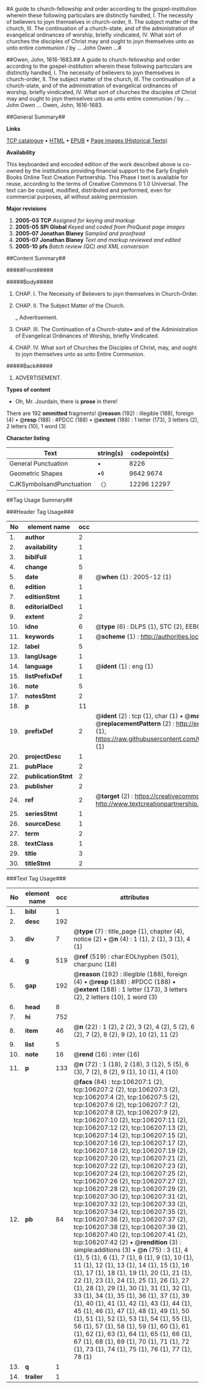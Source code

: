 #A guide to church-fellowship and order according to the gospel-institution wherein these following particulars are distinctly handled, I. The necessity of believers to joyn themselves in church-order, II. The subject matter of the church, III. The continuation of a church-state, and of the administration of evangelical ordinances of worship, briefly vindicated, IV. What sort of churches the disciples of Christ may and ought to joyn themselves unto as unto entire communion / by ... John Owen ...#

##Owen, John, 1616-1683.##
A guide to church-fellowship and order according to the gospel-institution wherein these following particulars are distinctly handled, I. The necessity of believers to joyn themselves in church-order, II. The subject matter of the church, III. The continuation of a church-state, and of the administration of evangelical ordinances of worship, briefly vindicated, IV. What sort of churches the disciples of Christ may and ought to joyn themselves unto as unto entire communion / by ... John Owen ...
Owen, John, 1616-1683.

##General Summary##

**Links**

[TCP catalogue](http://www.ota.ox.ac.uk/tcp/)  • 
[HTML](http://tei.it.ox.ac.uk/tcp/Texts-HTML/free/A53/A53701.html)  • 
[EPUB](http://tei.it.ox.ac.uk/tcp/Texts-EPUB/free/A53/A53701.epub) • 
[Page images (Historical Texts)](https://data.historicaltexts.jisc.ac.uk/view?pubId=eebo-17202230e&pageId=eebo-17202230e-106207-1)

**Availability**

This keyboarded and encoded edition of the
	       work described above is co-owned by the institutions
	       providing financial support to the Early English Books
	       Online Text Creation Partnership. This Phase I text is
	       available for reuse, according to the terms of Creative
	       Commons 0 1.0 Universal. The text can be copied,
	       modified, distributed and performed, even for
	       commercial purposes, all without asking permission.

**Major revisions**

1. __2005-03__ __TCP__ *Assigned for keying and markup*
1. __2005-05__ __SPi Global__ *Keyed and coded from ProQuest page images*
1. __2005-07__ __Jonathan Blaney__ *Sampled and proofread*
1. __2005-07__ __Jonathan Blaney__ *Text and markup reviewed and edited*
1. __2005-10__ __pfs__ *Batch review (QC) and XML conversion*

##Content Summary##

#####Front#####

#####Body#####

1. CHAP. I. The Necessity of Believers to joyn themselves in Church-Order.

1. CHAP. II. The Subject Matter of the Church.

    _ Advertisement.

1. CHAP. III. The Continuation of a Church-state▪ and of the Administration of Evangelical Ordinances of Worship, briefly Vindicated.

1. CHAP. IV. What sort of Churches the Disciples of Christ, may, and ought to joyn themselves unto as unto Entire Communion.

#####Back#####

1. ADVERTISEMENT.

**Types of content**

  * Oh, Mr. Jourdain, there is **prose** in there!

There are 192 **ommitted** fragments! 
 @__reason__ (192) : illegible (188), foreign (4)  •  @__resp__ (188) : #PDCC (188)  •  @__extent__ (188) : 1 letter (173), 3 letters (2), 2 letters (10), 1 word (3)

**Character listing**


|Text|string(s)|codepoint(s)|
|---|---|---|
|General Punctuation|•|8226|
|Geometric Shapes|▪◊|9642 9674|
|CJKSymbolsandPunctuation|〈〉|12296 12297|

##Tag Usage Summary##

###Header Tag Usage###

|No|element name|occ|attributes|
|---|---|---|---|
|1.|__author__|2||
|2.|__availability__|1||
|3.|__biblFull__|1||
|4.|__change__|5||
|5.|__date__|8| @__when__ (1) : 2005-12 (1)|
|6.|__edition__|1||
|7.|__editionStmt__|1||
|8.|__editorialDecl__|1||
|9.|__extent__|2||
|10.|__idno__|6| @__type__ (6) : DLPS (1), STC (2), EEBO-CITATION (1), OCLC (1), VID (1)|
|11.|__keywords__|1| @__scheme__ (1) : http://authorities.loc.gov/ (1)|
|12.|__label__|5||
|13.|__langUsage__|1||
|14.|__language__|1| @__ident__ (1) : eng (1)|
|15.|__listPrefixDef__|1||
|16.|__note__|5||
|17.|__notesStmt__|2||
|18.|__p__|11||
|19.|__prefixDef__|2| @__ident__ (2) : tcp (1), char (1)  •  @__matchPattern__ (2) : ([0-9\-]+):([0-9IVX]+) (1), (.+) (1)  •  @__replacementPattern__ (2) : http://eebo.chadwyck.com/downloadtiff?vid=$1&page=$2 (1), https://raw.githubusercontent.com/textcreationpartnership/Texts/master/tcpchars.xml#$1 (1)|
|20.|__projectDesc__|1||
|21.|__pubPlace__|2||
|22.|__publicationStmt__|2||
|23.|__publisher__|2||
|24.|__ref__|2| @__target__ (2) : https://creativecommons.org/publicdomain/zero/1.0/ (1), http://www.textcreationpartnership.org/docs/. (1)|
|25.|__seriesStmt__|1||
|26.|__sourceDesc__|1||
|27.|__term__|2||
|28.|__textClass__|1||
|29.|__title__|3||
|30.|__titleStmt__|2||


###Text Tag Usage###

|No|element name|occ|attributes|
|---|---|---|---|
|1.|__bibl__|1||
|2.|__desc__|192||
|3.|__div__|7| @__type__ (7) : title_page (1), chapter (4), notice (2)  •  @__n__ (4) : 1 (1), 2 (1), 3 (1), 4 (1)|
|4.|__g__|519| @__ref__ (519) : char:EOLhyphen (501), char:punc (18)|
|5.|__gap__|192| @__reason__ (192) : illegible (188), foreign (4)  •  @__resp__ (188) : #PDCC (188)  •  @__extent__ (188) : 1 letter (173), 3 letters (2), 2 letters (10), 1 word (3)|
|6.|__head__|8||
|7.|__hi__|752||
|8.|__item__|46| @__n__ (22) : 1 (2), 2 (2), 3 (2), 4 (2), 5 (2), 6 (2), 7 (2), 8 (2), 9 (2), 10 (2), 11 (2)|
|9.|__list__|5||
|10.|__note__|16| @__rend__ (16) : inter (16)|
|11.|__p__|133| @__n__ (72) : 1 (18), 2 (18), 3 (12), 5 (5), 6 (3), 7 (2), 8 (2), 9 (1), 10 (1), 4 (10)|
|12.|__pb__|84| @__facs__ (84) : tcp:106207:1 (2), tcp:106207:2 (2), tcp:106207:3 (2), tcp:106207:4 (2), tcp:106207:5 (2), tcp:106207:6 (2), tcp:106207:7 (2), tcp:106207:8 (2), tcp:106207:9 (2), tcp:106207:10 (2), tcp:106207:11 (2), tcp:106207:12 (2), tcp:106207:13 (2), tcp:106207:14 (2), tcp:106207:15 (2), tcp:106207:16 (2), tcp:106207:17 (2), tcp:106207:18 (2), tcp:106207:19 (2), tcp:106207:20 (2), tcp:106207:21 (2), tcp:106207:22 (2), tcp:106207:23 (2), tcp:106207:24 (2), tcp:106207:25 (2), tcp:106207:26 (2), tcp:106207:27 (2), tcp:106207:28 (2), tcp:106207:29 (2), tcp:106207:30 (2), tcp:106207:31 (2), tcp:106207:32 (2), tcp:106207:33 (2), tcp:106207:34 (2), tcp:106207:35 (2), tcp:106207:36 (2), tcp:106207:37 (2), tcp:106207:38 (2), tcp:106207:39 (2), tcp:106207:40 (2), tcp:106207:41 (2), tcp:106207:42 (2)  •  @__rendition__ (3) : simple:additions (3)  •  @__n__ (75) : 3 (1), 4 (1), 5 (1), 6 (1), 7 (1), 8 (1), 9 (1), 10 (1), 11 (1), 12 (1), 13 (1), 14 (1), 15 (1), 16 (1), 17 (1), 18 (1), 19 (1), 20 (1), 21 (1), 22 (1), 23 (1), 24 (1), 25 (1), 26 (1), 27 (1), 28 (1), 29 (1), 30 (1), 31 (1), 32 (1), 33 (1), 34 (1), 35 (1), 36 (1), 37 (1), 39 (1), 40 (1), 41 (1), 42 (1), 43 (1), 44 (1), 45 (1), 46 (1), 47 (1), 48 (1), 49 (1), 50 (1), 51 (1), 52 (1), 53 (1), 54 (1), 55 (1), 56 (1), 57 (1), 58 (1), 59 (1), 60 (1), 61 (1), 62 (1), 63 (1), 64 (1), 65 (1), 66 (1), 67 (1), 68 (1), 69 (1), 70 (1), 71 (1), 72 (1), 73 (1), 74 (1), 75 (1), 76 (1), 77 (1), 78 (1)|
|13.|__q__|1||
|14.|__trailer__|1||
